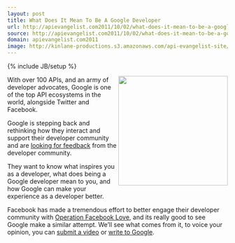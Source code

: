 ```yaml
---
layout: post
title: What Does It Mean To Be A Google Developer
url: http://apievangelist.com2011/10/02/what-does-it-mean-to-be-a-google-developer/
source: http://apievangelist.com2011/10/02/what-does-it-mean-to-be-a-google-developer/
domain: apievangelist.com2011
image: http://kinlane-productions.s3.amazonaws.com/api-evangelist-site/blog/google_code.jpg
---
```

{% include JB/setup %}
<p><a href="http://code.google.com/"><img src="http://kinlane-productions.s3.amazonaws.com/google/google_code.jpg" alt="" width="250" align="right" /></a></p>
<p>With over 100 APIs, and an army of developer advocates, Google is one of the top API ecosystems in the world, alongside Twitter and Facebook.</p>
<p>Google is stepping back and rethinking how they interact and support their developer community and are <a title="looking for feedback" href="http://googlecode.blogspot.com/2011/09/what-does-it-mean-to-be-google.html">looking for feedback</a> from the developer community.</p>
<p>They want to know what inspires you as a developer, what does being a Google developer mean to you, and how Google can make your experience as a developer better.</p>
<p>Facebook has made a tremendous effort to better engage their developer community with <a title="Facebook Operation Developer Love" href="/2011/04/30/facebooks-operation-developer-love/">Operation Facebook Love</a>, and its really good to see Google make a similar attempt.  We&rsquo;ll see what comes from it, to voice your opinion, you can <a title="submit your video" href="http://developers.google.com/go/stories">submit a video</a> or <a title="write to Google" href="http://goo.gl/MBlre">write to Google</a>.</p>
